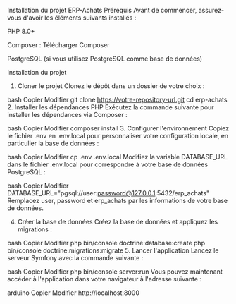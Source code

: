 Installation du projet ERP-Achats
Prérequis
Avant de commencer, assurez-vous d'avoir les éléments suivants installés :

PHP 8.0+

Composer : Télécharger Composer

PostgreSQL (si vous utilisez PostgreSQL comme base de données)

Installation du projet
1. Cloner le projet
Clonez le dépôt dans un dossier de votre choix :

bash
Copier
Modifier
git clone https://votre-repository-url.git
cd erp-achats
2. Installer les dépendances PHP
Exécutez la commande suivante pour installer les dépendances via Composer :

bash
Copier
Modifier
composer install
3. Configurer l'environnement
Copiez le fichier .env en .env.local pour personnaliser votre configuration locale, en particulier la base de données :

bash
Copier
Modifier
cp .env .env.local
Modifiez la variable DATABASE_URL dans le fichier .env.local pour correspondre à votre base de données PostgreSQL :

bash
Copier
Modifier
DATABASE_URL="pgsql://user:password@127.0.0.1:5432/erp_achats"
Remplacez user, password et erp_achats par les informations de votre base de données.

4. Créer la base de données
Créez la base de données et appliquez les migrations :

bash
Copier
Modifier
php bin/console doctrine:database:create
php bin/console doctrine:migrations:migrate
5. Lancer l'application
Lancez le serveur Symfony avec la commande suivante :

bash
Copier
Modifier
php bin/console server:run
Vous pouvez maintenant accéder à l'application dans votre navigateur à l'adresse suivante :

arduino
Copier
Modifier
http://localhost:8000
